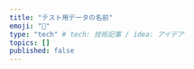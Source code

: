 ```yaml
---
title: "テスト用データの名前"
emoji: "🙌"
type: "tech" # tech: 技術記事 / idea: アイデア
topics: []
published: false
---
```


